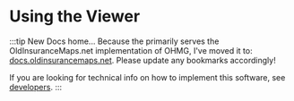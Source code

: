 # Using the Viewer

:::tip New Docs home...
Because the primarily serves the OldInsuranceMaps.net implementation of OHMG, I've moved it to: [docs.oldinsurancemaps.net](https://docs.oldinsurancemaps.net). Please update any bookmarks accordingly!

If you are looking for technical info on how to implement this software, see [developers](/developers).
:::
